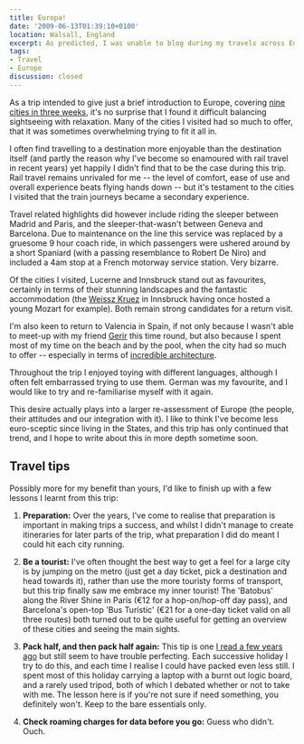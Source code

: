 ```yaml
---
title: Europa!
date: '2009-06-13T01:39:10+0100'
location: Walsall, England
excerpt: As predicted, I was unable to blog during my travels across Europe last month, although less predictable was this being due to the death of my laptop mid-trip. I'll be posting reports and photos from the cities I visited over the coming weeks, but here are a few general thoughts to start off with.
tags:
- Travel
- Europe
discussion: closed
---
```

As a trip intended to give just a brief introduction to Europe, covering [nine cities in three weeks][1], it's no surprise that I found it difficult balancing sightseeing with relaxation. Many of the cities I visited had so much to offer, that it was sometimes overwhelming trying to fit it all in.

I often find travelling to a destination more enjoyable than the destination itself (and partly the reason why I've become so enamoured with rail travel in recent years) yet happily I didn't find that to be the case during this trip. Rail travel remains unrivaled for me -- the level of comfort, ease of use and overall experience beats flying hands down -- but it's testament to the cities I visited that the train journeys became a secondary experience.

Travel related highlights did however include riding the sleeper between Madrid and Paris, and the sleeper-that-wasn't between Geneva and Barcelona. Due to maintenance on the line this service was replaced by a gruesome 9 hour coach ride, in which passengers were ushered around by a short Spaniard (with a passing resemblance to Robert De Niro) and included a 4am stop at a French motorway service station. Very bizarre.

Of the cities I visited, Lucerne and Innsbruck stand out as favourites, certainly in terms of their stunning landscapes and the fantastic accommodation (the [Weissz Kruez][2] in Innsbruck having once hosted a young Mozart for example). Both remain strong candidates for a return visit.

I'm also keen to return to Valencia in Spain, if not only because I wasn't able to meet-up with my friend [Gerir][3] this time round, but also because I spent most of my time on the beach and by the pool, when the city had so much to offer -- especially in terms of [incredible architecture][4].

Throughout the trip I enjoyed toying with different languages, although I often felt embarrassed trying to use them. German was my favourite, and I would like to try and re-familiarise myself with it again.

This desire actually plays into a larger re-assessment of Europe (the people, their attitudes and our integration with it). I like to think I've become less euro-sceptic since living in the States, and this trip has only continued that trend, and I hope to write about this in more depth sometime soon.

## Travel tips

Possibly more for my benefit than yours, I'd like to finish up with a few lessons I learnt from this trip:

 1. **Preparation:** Over the years, I've come to realise that preparation is important in making trips a success, and whilst I didn't manage to create itineraries for later parts of the trip, what preparation I did do meant I could hit each city running.

 2. **Be a tourist:** I've often thought the best way to get a feel for a large city is by jumping on the metro (just get a day ticket, pick a destination and head towards it), rather than use the more touristy forms of transport, but this trip finally saw me embrace my inner tourist! The 'Batobus' along the River Shine in Paris (€12 for a hop-on/hop-off day pass), and Barcelona's open-top 'Bus Turístic' (€21 for a one-day ticket valid on all three routes) both turned out to be quite useful for getting an overview of these cities and seeing the main sights.

 3. **Pack half, and then pack half again:** This tip is one [I read a few years ago][4] but still seem to have trouble perfecting. Each successive holiday I try to do this, and each time I realise I could have packed even less still. I spent most of this holiday carrying a laptop with a burnt out logic board, and a rarely used tripod, both of which I debated whether or not to take with me. The lesson here is if you're not sure if need something, you definitely won't. Keep to the bare essentials only.

 4. **Check roaming charges for data before you go:** Guess who didn't. Ouch.

[1]: /2009/05/a_european_adventure/
[2]: http://www.weisseskreuz.at/
[3]: http://blog.aiama.com/
[4]: http://en.wikipedia.org/wiki/Ciutat_de_les_Arts_i_les_Ciències
[4]: http://www.37signals.com/svn/posts/1268-pack-half-of-what-you-think-you-need
